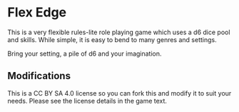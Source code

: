 # Flex Edge

This is a very flexible rules-lite role playing game which uses a d6 dice pool and skills. While simple, it is easy to bend to many genres and settings.

Bring your setting, a pile of d6 and your imagination.

## Modifications
This is a CC BY SA 4.0 license so you can fork this and modify it to suit your needs. Please see the license details in the game text.
